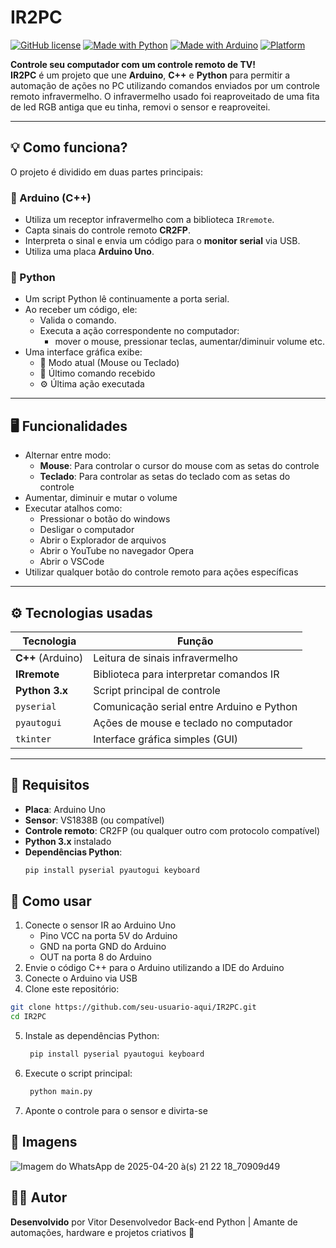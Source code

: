 # IR2PC

[![GitHub license](https://img.shields.io/github/license/vitorugz/IR2PC)](./LICENSE)
[![Made with Python](https://img.shields.io/badge/Made%20with-Python-blue?logo=python)](https://www.python.org/)
[![Made with Arduino](https://img.shields.io/badge/Made%20with-Arduino-00979D?logo=arduino)](https://www.arduino.cc/)
[![Platform](https://img.shields.io/badge/Platform-Windows-lightgrey)](https://github.com/seu-usuario-aqui/IR2PC)

**Controle seu computador com um controle remoto de TV!**  
**IR2PC** é um projeto que une **Arduino**, **C++** e **Python** para permitir a automação de ações no PC utilizando comandos enviados por um controle remoto infravermelho. O infravermelho usado foi reaproveitado de uma fita de led RGB antiga que eu tinha, removi o sensor e reaproveitei.

---

## 💡 Como funciona?

O projeto é dividido em duas partes principais:

### 🔧 Arduino (C++)

- Utiliza um receptor infravermelho com a biblioteca `IRremote`.
- Capta sinais do controle remoto **CR2FP**.
- Interpreta o sinal e envia um código para o **monitor serial** via USB.
- Utiliza uma placa **Arduino Uno**.

### 🐍 Python

- Um script Python lê continuamente a porta serial.
- Ao receber um código, ele:
  - Valida o comando.
  - Executa a ação correspondente no computador:
    - mover o mouse, pressionar teclas, aumentar/diminuir volume etc.
- Uma interface gráfica exibe:
  - 🔁 Modo atual (Mouse ou Teclado)
  - 🔘 Último comando recebido
  - ⚙️ Última ação executada

---

## 🖥️ Funcionalidades

- Alternar entre modo:
    - **Mouse**: Para controlar o cursor do mouse com as setas do controle
    - **Teclado**: Para controlar as setas do teclado com as setas do controle
- Aumentar, diminuir e mutar o volume
- Executar atalhos como:
    - Pressionar o botão do windows
    - Desligar o computador
    - Abrir o Explorador de arquivos
    - Abrir o YouTube no navegador Opera
    - Abrir o VSCode
- Utilizar qualquer botão do controle remoto para ações específicas

---

## ⚙️ Tecnologias usadas

| Tecnologia | Função |
|------------|--------|
| **C++** (Arduino) | Leitura de sinais infravermelho |
| **IRremote** | Biblioteca para interpretar comandos IR |
| **Python 3.x** | Script principal de controle |
| `pyserial` | Comunicação serial entre Arduino e Python |
| `pyautogui` | Ações de mouse e teclado no computador |
| `tkinter` | Interface gráfica simples (GUI) |

---

## 🧰 Requisitos

- **Placa**: Arduino Uno
- **Sensor**: VS1838B (ou compatível)
- **Controle remoto**: CR2FP (ou qualquer outro com protocolo compatível)
- **Python 3.x** instalado
- **Dependências Python**:
  ```bash
  pip install pyserial pyautogui keyboard

## 🚀 Como usar

1. Conecte o sensor IR ao Arduino Uno
   - Pino VCC  na porta 5V do Arduino
   - GND       na porta GND do Arduino
   - OUT       na porta 8 do Arduino
2. Envie o código C++ para o Arduino utilizando a IDE do Arduino
3. Conecte o Arduino via USB
4. Clone este repositório:
  ```bash
  git clone https://github.com/seu-usuario-aqui/IR2PC.git
  cd IR2PC
  ```
5. Instale as dependências Python:
   ```bash
    pip install pyserial pyautogui keyboard
   ```
6. Execute o script principal:
   ```bash
    python main.py
   ```
7. Aponte o controle para o sensor e divirta-se

## 📸 Imagens
![Imagem do WhatsApp de 2025-04-20 à(s) 21 22 18_70909d49](https://github.com/user-attachments/assets/be195354-7fd1-4af4-95ac-949257648cd3)

## 👨‍💻 Autor
**Desenvolvido** por Vitor
Desenvolvedor Back-end Python | Amante de automações, hardware e projetos criativos 🚀
